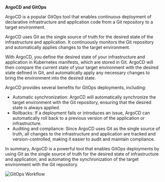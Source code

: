 **ArgoCD and GitOps**

ArgoCD is a popular GitOps tool that enables continuous deployment of declarative infrastructure and application code from a Git repository to a target environment.

ArgoCD uses Git as the single source of truth for the desired state of the infrastructure and application. It continuously monitors the Git repository and automatically applies changes to the target environment.

With ArgoCD, you define the desired state of your infrastructure and application in Kubernetes manifests, which are stored in Git. ArgoCD will then compare the current state of your target environment with the desired state defined in Git, and automatically apply any necessary changes to bring the environment into the desired state.

ArgoCD provides several benefits for GitOps deployments, including:

- Automatic synchronization: ArgoCD will automatically synchronize the target environment with the Git repository, ensuring that the desired state is always applied.
- Rollbacks: If a deployment fails or introduces an issue, ArgoCD can automatically roll back to a previous version of the application or infrastructure.
- Auditing and compliance: Since ArgoCD uses Git as the single source of truth, all changes to the infrastructure and application are tracked and version-controlled, making it easier to audit and maintain compliance.

In summary, ArgoCD is a powerful tool that enables GitOps deployments by using Git as the single source of truth for the desired state of infrastructure and application, and automating the synchronization of the target environment with the Git repository.

![GitOps Workflow](/images/gitops-workflow.png)
